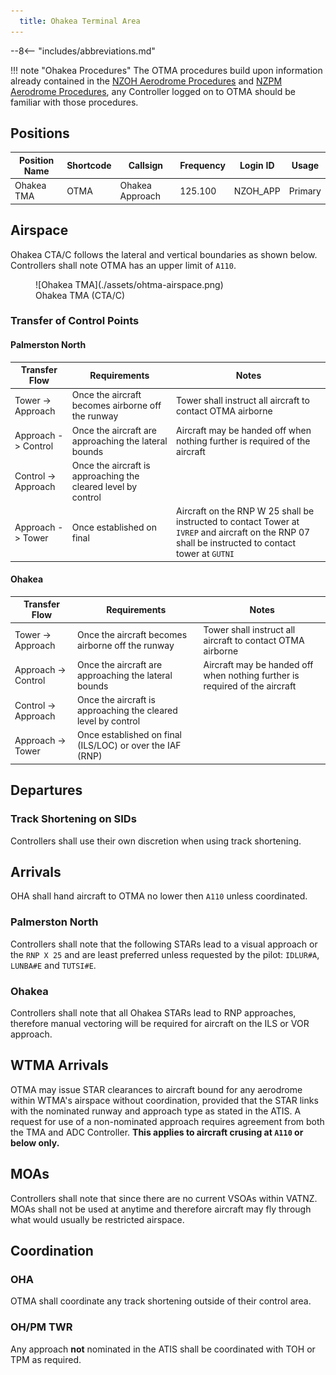 ```yaml
---
  title: Ohakea Terminal Area
---
```


--8<-- "includes/abbreviations.md"

!!! note "Ohakea Procedures"
    The OTMA procedures build upon information already contained in the [NZOH Aerodrome Procedures](../aerodromes/Class-D/nzoh.md) and [NZPM Aerodrome Procedures](../aerodromes/Class-D/nzpm.md), any Controller logged on to OTMA should be familiar with those procedures.

## Positions

| Position Name   | Shortcode | Callsign            | Frequency | Login ID | Usage     |
| --------------- | --------- | ------------------- | --------- | -------- | --------- |
| Ohakea TMA      | OTMA      | Ohakea Approach     | 125.100   | NZOH_APP | Primary   |

## Airspace

Ohakea CTA/C follows the lateral and vertical boundaries as shown below. Controllers shall note OTMA has an upper limit of `A110`.

<figure markdown>
  ![Ohakea TMA](./assets/ohtma-airspace.png) 
  <figcaption>Ohakea TMA (CTA/C)</figcaption>
</figure>

### Transfer of Control Points

#### Palmerston North

|Transfer Flow         | Requirements                                                  | Notes                                                                                                                                              | 
| -------------------- | ------------------------------------------------------------- | -------------------------------------------------------------------------------------------------------------------------------------------------- | 
| Tower -> Approach    | Once the aircraft becomes airborne off the runway             | Tower shall instruct all aircraft to contact OTMA airborne                                                                                         |
| Approach -> Control  | Once the aircraft are approaching the lateral bounds          | Aircraft may be handed off when nothing further is required of the aircraft                                                                        | 
| Control -> Approach  | Once the aircraft is approaching the cleared level by control |                                                                                                                                                    | 
| Approach -> Tower    | Once established on final                                     | Aircraft on the RNP W 25 shall be instructed to contact Tower at `IVREP` and aircraft on the RNP 07 shall be instructed to contact tower at `GUTNI`|

#### Ohakea

|Transfer Flow         | Requirements                                                  | Notes                                                                       | 
| -------------------- | ------------------------------------------------------------- | --------------------------------------------------------------------------- | 
| Tower -> Approach    | Once the aircraft becomes airborne off the runway             | Tower shall instruct all aircraft to contact OTMA airborne                  |
| Approach -> Control  | Once the aircraft are approaching the lateral bounds          | Aircraft may be handed off when nothing further is required of the aircraft | 
| Control -> Approach  | Once the aircraft is approaching the cleared level by control |                                                                             | 
| Approach -> Tower    | Once established on final (ILS/LOC) or over the IAF (RNP)     |                                                                             |

## Departures 

### Track Shortening on SIDs

Controllers shall use their own discretion when using track shortening.

## Arrivals

OHA shall hand aircraft to OTMA no lower then `A110` unless coordinated. 

### Palmerston North

Controllers shall note that the following STARs lead to a visual approach or the `RNP X 25` and are least preferred unless requested by the pilot: `IDLUR#A`, `LUNBA#E` and `TUTSI#E`. 

### Ohakea

Controllers shall note that all Ohakea STARs lead to RNP approaches, therefore manual vectoring will be required for aircraft on the ILS or VOR approach. 

## WTMA Arrivals

OTMA may issue STAR clearances to aircraft bound for any aerodrome within WTMA's airspace without coordination, provided that the STAR links with the nominated runway and approach type as stated in the ATIS. A request for use of a non-nominated approach requires agreement from both the TMA and ADC Controller. **This applies to aircraft crusing at `A110` or below only.**

## MOAs

Controllers shall note that since there are no current VSOAs within VATNZ. MOAs shall not be used at anytime and therefore aircraft may fly through what would usually be restricted airspace. 

## Coordination

### OHA

OTMA shall coordinate any track shortening outside of their control area.

### OH/PM TWR

Any approach **not** nominated in the ATIS shall be coordinated with TOH or TPM as required.
